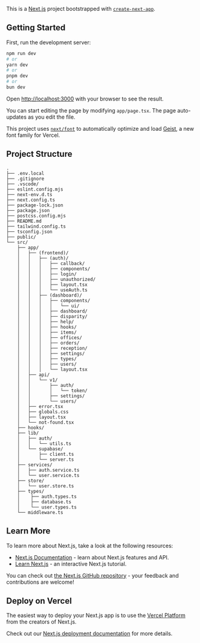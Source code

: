 This is a [Next.js](https://nextjs.org) project bootstrapped with [`create-next-app`](https://nextjs.org/docs/app/api-reference/cli/create-next-app).

## Getting Started

First, run the development server:

```bash
npm run dev
# or
yarn dev
# or
pnpm dev
# or
bun dev
```

Open [http://localhost:3000](http://localhost:3000) with your browser to see the result.

You can start editing the page by modifying `app/page.tsx`. The page auto-updates as you edit the file.

This project uses [`next/font`](https://nextjs.org/docs/app/building-your-application/optimizing/fonts) to automatically optimize and load [Geist](https://vercel.com/font), a new font family for Vercel.

## Project Structure

```plaintext
.
├── .env.local
├── .gitignore
├── .vscode/
├── eslint.config.mjs
├── next-env.d.ts
├── next.config.ts
├── package-lock.json
├── package.json
├── postcss.config.mjs
├── README.md
├── tailwind.config.ts
├── tsconfig.json
├── public/
└── src/
    ├── app/
    │   ├── (frontend)/
    │   │   ├── (auth)/
    │   │   │   ├── callback/
    │   │   │   ├── components/
    │   │   │   ├── login/
    │   │   │   ├── unauthorized/
    │   │   │   ├── layout.tsx
    │   │   │   └── useAuth.ts
    │   │   ├── (dashboard)/
    │   │   │   ├── components/
    │   │   │   │   └── ui/
    │   │   │   ├── dashboard/
    │   │   │   ├── disparity/
    │   │   │   ├── help/
    │   │   │   ├── hooks/
    │   │   │   ├── items/
    │   │   │   ├── offices/
    │   │   │   ├── orders/
    │   │   │   ├── reception/
    │   │   │   ├── settings/
    │   │   │   ├── types/
    │   │   │   ├── users/
    │   │   │   └── layout.tsx
    │   ├── api/
    │   │   └── v1/
    │   │       ├── auth/
    │   │       │   └── token/
    │   │       ├── settings/
    │   │       └── users/
    │   ├── error.tsx
    │   ├── globals.css
    │   ├── layout.tsx
    │   └── not-found.tsx
    ├── hooks/
    ├── lib/
    │   ├── auth/
    │   │   └── utils.ts
    │   └── supabase/
    │       ├── client.ts
    │       └── server.ts
    ├── services/
    │   ├── auth.service.ts
    │   └── user.service.ts
    ├── store/
    │   └── user.store.ts
    ├── types/
    │    ├── auth.types.ts
    │    ├── database.ts
    │    └── user.types.ts
    └── middleware.ts
```

## Learn More

To learn more about Next.js, take a look at the following resources:

- [Next.js Documentation](https://nextjs.org/docs) - learn about Next.js features and API.
- [Learn Next.js](https://nextjs.org/learn) - an interactive Next.js tutorial.

You can check out [the Next.js GitHub repository](https://github.com/vercel/next.js) - your feedback and contributions are welcome!

## Deploy on Vercel

The easiest way to deploy your Next.js app is to use the [Vercel Platform](https://vercel.com/new?utm_medium=default-template&filter=next.js&utm_source=create-next-app&utm_campaign=create-next-app-readme) from the creators of Next.js.

Check out our [Next.js deployment documentation](https://nextjs.org/docs/app/building-your-application/deploying) for more details.
